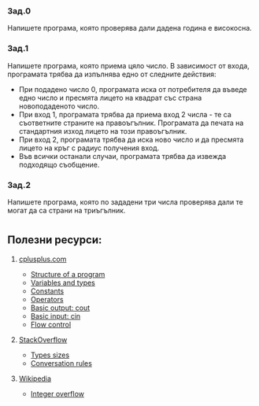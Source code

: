 ### Зад.0
Напишете програма, която проверява дали дадена година е високосна.
### Зад.1
Напишете програма, която приема цяло число. В зависимост от входа, програмата трябва да изпълнява едно от следните действия:
 * При подадено число 0, програмата иска от потребителя да въведе едно число и пресмята лицето на квадрат със страна новоподаденото число.
 * При вход 1, програмата трябва да приема вход 2 числа - те са съответните страните на правоъгълник. Програмата да печата на стандартния изход лицето на този правоъгълник.
 * При вход 2, програмата трябва да иска ново число и да пресмята лицето на кръг с радиус получения вход.
 * Във всички останали случаи, програмата трябва да извежда подходящо съобщение.
### Зад.2
Напишете програма, която по зададени три числа проверява дали те могат да са страни на триъгълник.
#
## Полезни ресурси:

1. [cplusplus.com](http://www.cplusplus.com/)
    * [Structure of a program](http://www.cplusplus.com/doc/tutorial/program_structure)
    * [Variables and types](http://www.cplusplus.com/doc/tutorial/variables)
    * [Constants](http://www.cplusplus.com/doc/tutorial/constants)
    * [Operators](http://www.cplusplus.com/doc/tutorial/operators)
    * [Basic output: cout](http://www.cplusplus.com/doc/tutorial/basic_io/#cout)
    * [Basic input: cin](http://www.cplusplus.com/doc/tutorial/basic_io/#cin)
    * [Flow control](http://www.cplusplus.com/doc/tutorial/control/)

2. [StackOverflow](https://stackoverflow.com)
    * [Types sizes](https://stackoverflow.com/questions/589575/what-does-the-c-standard-state-the-size-of-int-long-type-to-be)
    * [Conversation rules](https://stackoverflow.com/questions/5563000/implicit-type-conversion-rules-in-c-operators)

3. [Wikipedia](https://en.wikipedia.org)
    * [Integer overflow](https://en.wikipedia.org/wiki/Integer_overflow)